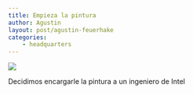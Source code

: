```yaml
---
title: Empieza la pintura
author: Agustin
layout: post/agustin-feuerhake
categories:
    - headquarters
---
```


![][1]

Decidimos encargarle la pintura a un ingeniero de Intel

[1]: /images/pared-3.jpg
